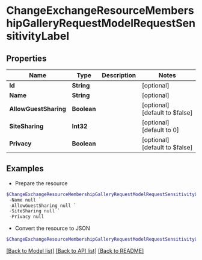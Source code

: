 # ChangeExchangeResourceMembershipGalleryRequestModelRequestSensitivityLabel
## Properties

Name | Type | Description | Notes
------------ | ------------- | ------------- | -------------
**Id** | **String** |  | [optional] 
**Name** | **String** |  | [optional] 
**AllowGuestSharing** | **Boolean** |  | [optional] [default to $false]
**SiteSharing** | **Int32** |  | [optional] [default to 0]
**Privacy** | **Boolean** |  | [optional] [default to $false]

## Examples

- Prepare the resource
```powershell
$ChangeExchangeResourceMembershipGalleryRequestModelRequestSensitivityLabel = New-Cloud.Governance.ClientChangeExchangeResourceMembershipGalleryRequestModelRequestSensitivityLabel  -Id null `
 -Name null `
 -AllowGuestSharing null `
 -SiteSharing null `
 -Privacy null
```

- Convert the resource to JSON
```powershell
$ChangeExchangeResourceMembershipGalleryRequestModelRequestSensitivityLabel | ConvertTo-JSON
```

[[Back to Model list]](../README.md#documentation-for-models) [[Back to API list]](../README.md#documentation-for-api-endpoints) [[Back to README]](../README.md)

